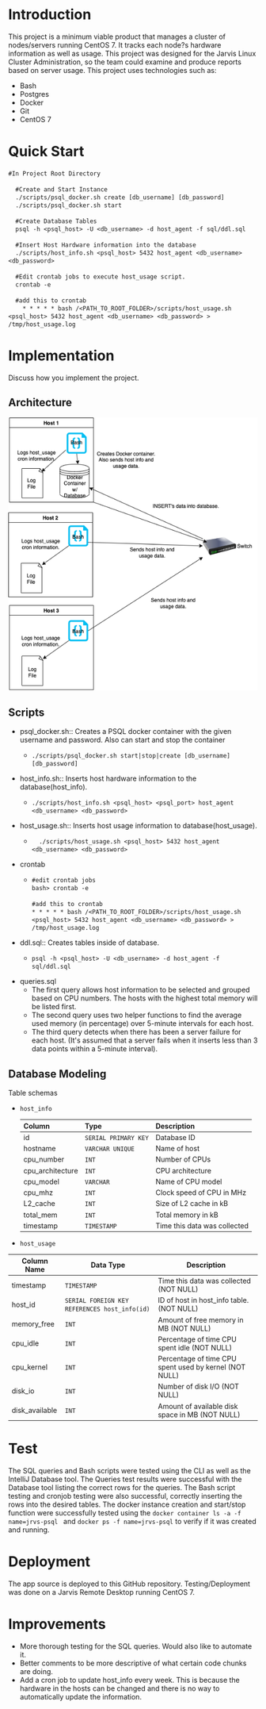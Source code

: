 # Introduction
This project is a minimum viable product that manages a cluster of nodes/servers running CentOS 7. It tracks each node?s hardware information as well as usage. This project was designed for the Jarvis Linux Cluster Administration, so the team could examine and produce reports based on server usage. This project uses technologies such as:
- Bash
- Postgres
- Docker
- Git
- CentOS 7

# Quick Start
```shell
#In Project Root Directory

  #Create and Start Instance
  ./scripts/psql_docker.sh create [db_username] [db_password]
  ./scripts/psql_docker.sh start
  
  #Create Database Tables
  psql -h <psql_host> -U <db_username> -d host_agent -f sql/ddl.sql
  
  #Insert Host Hardware information into the database
  ./scripts/host_info.sh <psql_host> 5432 host_agent <db_username> <db_password>
  
  #Edit crontab jobs to execute host_usage script.
  crontab -e
    
  #add this to crontab
    * * * * * bash /<PATH_TO_ROOT_FOLDER>/scripts/host_usage.sh <psql_host> 5432 host_agent <db_username> <db_password> > /tmp/host_usage.log
```

# Implementation
Discuss how you implement the project.
## Architecture
![Image of architecture](./assets/linuxsqlarchitecture.png)

## Scripts
- psql_docker.sh:: Creates a PSQL docker container with the given username and password. Also can start and stop the container
  - ```shell
    ./scripts/psql_docker.sh start|stop|create [db_username][db_password]
    ```
- host_info.sh:: Inserts host hardware information to the database(host_info).
  - ```shell
    ./scripts/host_info.sh <psql_host> <psql_port> host_agent <db_username> <db_password>
    ```
- host_usage.sh:: Inserts host usage information to database(host_usage).
  - ```shell
      ./scripts/host_usage.sh <psql_host> 5432 host_agent <db_username> <db_password>
    ```
- crontab
  - ```shell
    #edit crontab jobs
    bash> crontab -e
    
    #add this to crontab
    * * * * * bash /<PATH_TO_ROOT_FOLDER>/scripts/host_usage.sh <psql_host> 5432 host_agent <db_username> <db_password> > /tmp/host_usage.log
    ```
- ddl.sql:: Creates tables inside of database.
  - ```shell
    psql -h <psql_host> -U <db_username> -d host_agent -f sql/ddl.sql
    ```
- queries.sql
  - The first query allows host information to be selected and grouped based on CPU numbers. The hosts with the highest total memory will be listed first.
  - The second query uses two helper functions to find the average used memory (in percentage) over 5-minute intervals for each host.
  - The third query detects when there has been a server failure for each host. (It's assumed that a server fails when it inserts less than 3 data points within a 5-minute interval).

## Database Modeling
Table schemas
- `host_info`

  Column|Type|Description
    ---|---|---
  id|`SERIAL PRIMARY KEY`|Database ID
  hostname|`VARCHAR UNIQUE`|Name of host
  cpu_number|`INT`|Number of CPUs
  cpu_architecture|`INT`|CPU architecture
  cpu_model|`VARCHAR`|Name of CPU model
  cpu_mhz|`INT`|Clock speed of CPU in MHz
  L2_cache|`INT`|Size of L2 cache in kB
  total_mem|`INT`|Total memory in kB
  timestamp|`TIMESTAMP`|Time this data was collected

- `host_usage`

Column Name|Data Type|Description
---|---|---
timestamp|`TIMESTAMP`|Time this data was collected (NOT NULL)
host_id|`SERIAL FOREIGN KEY REFERENCES host_info(id)`|ID of host in host_info table. (NOT NULL)
memory_free|`INT`|Amount of free memory in MB (NOT NULL)
cpu_idle|`INT`|Percentage of time CPU spent idle (NOT NULL)
cpu_kernel|`INT`|Percentage of time CPU spent used by kernel (NOT NULL)
disk_io|`INT`|Number of disk I/O (NOT NULL)
disk_available|`INT`|Amount of available disk space in MB (NOT NULL)

# Test
The SQL queries and Bash scripts were tested using the CLI as well as the IntelliJ Database tool. The Queries test results were successful with the Database tool listing the correct rows for the queries. The Bash script testing and cronjob testing were also successful, correctly inserting the rows into the desired tables. The docker instance creation and start/stop function were successfully tested using the `docker container ls -a -f name=jrvs-psql
` and `docker ps -f name=jrvs-psql` to verify if it was created and running.

# Deployment
The app source is deployed to this GitHub repository. Testing/Deployment was done on a Jarvis Remote Desktop running CentOS 7.

# Improvements
- More thorough testing for the SQL queries. Would also like to automate it.
- Better comments to be more descriptive of what certain code chunks are doing.
- Add a cron job to update host_info every week. This is because the hardware in the hosts can be changed and there is no way to automatically update the information.